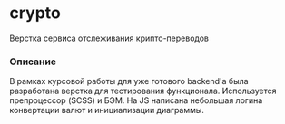 # crypto
Верстка сервиса отслеживания крипто-переводов

### Описание

В рамках курсовой работы для уже готового backend'а была разработана верстка для тестирования функционала. Используется препроцессор (SCSS) и БЭМ.
На JS написана небольшая логина конвертации валют и инициализации диаграммы.
